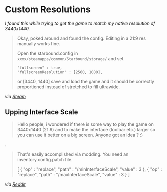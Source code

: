 # Custom Resolutions

*I found this while trying to get the game to match my native resolution of
3440x1440.*

> Okay, poked around and found the config. Editing in a 21:9 res manually works
> fine.
>
> Open the starbound.config in `xxxx/steamapps/common/Starbound/storage/` and set
>
>     "fullscreen" : true,
>     "fullscreenResolution" : [2560, 1080],
>
> or [3440, 1440] save and load the game and it should be correctly proportioned
> instead of stretched to fill ultrawide.

*via
[Steam](https://steamcommunity.com/app/211820/discussions/0/352788917753874642/)*

## Upping Interface Scale

> Hello people, i wondered if there is some way to play the game on 3440x1440
> (21:9) and to make the interface (toolbar etc.) larger so you can use it
> better on a big screen. Anyone got an idea ? :)

.

> That's easily accomplished via modding. You need an inventory.config.patch
> file.
>
>    [
>        {
>            "op" : "replace",
>            "path" : "/minInterfaceScale",
>            "value" : 3
>        },
>        {
>            "op" : "replace",
>            "path" : "/maxInterfaceScale",
>            "value" : 3
>        }
>    ]

*via
[Reddit](https://www.reddit.com/r/starbound/comments/8uhq2m/219_and_interface_scale/)*
